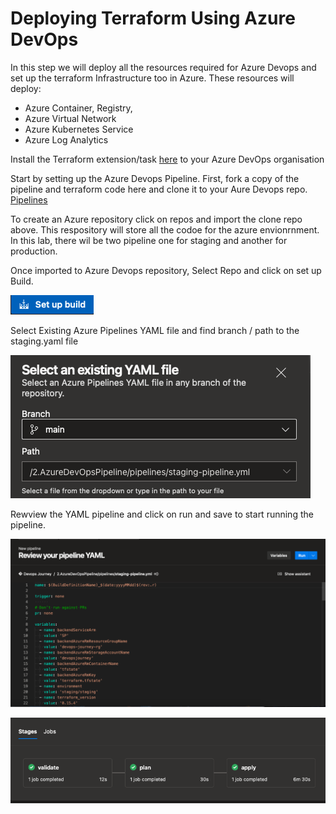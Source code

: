 # Deploying Terraform Using Azure DevOps

In this step we will deploy all the resources required for Azure Devops and set up the terraform Infrastructure too in Azure. These resources will deploy:

- Azure Container, Registry,
- Azure Virtual Network
- Azure Kubernetes Service
- Azure Log Analytics

Install the Terraform extension/task [here](https://marketplace.visualstudio.com/items?itemName=ms-devlabs.custom-terraform-tasks) to your Azure DevOps organisation

Start by setting up the Azure Devops Pipeline. First, fork a copy of the pipeline and terraform code here and clone it to your Aure Devops repo. [Pipelines](https://github.com/nicholaschangIT/Devops-Journey/tree/main/AzureDevOpsPipeline)

To create an Azure repository click on repos and import the clone repo above. This respository will store all the codoe for the azure envionrnment. In this lab, there wil be two pipeline one for staging and another for production. 

Once imported to Azure Devops repository, Select Repo and click on set up Build. 

![](/AzureDevOpsPipeline/images/build.png)

Select Existing Azure Pipelines YAML file and find branch / path to the staging.yaml file

![](/AzureDevOpsPipeline/images/pipeline.png)


Rewview the YAML pipeline and click on run and save to start running the pipeline. 

![](/AzureDevOpsPipeline/images/startpipeline.png)

![](/AzureDevOpsPipeline/images/runningpipeline.png)

